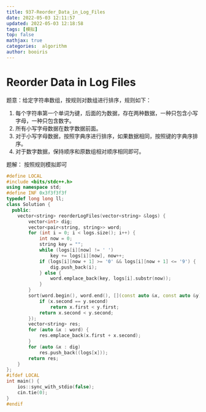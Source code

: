 ```yaml
---
title: 937-Reorder_Data_in_Log_Files 
date: 2022-05-03 12:11:57 
updated: 2022-05-03 12:18:58
tags: [模拟] 
top: false 
mathjax: true 
categories:  algorithm
author: booiris
---
```


# Reorder Data in Log Files

题意：给定字符串数组，按规则对数组进行排序，规则如下：

1. 每个字符串第一个单词为键，后面的为数据，存在两种数据，一种只包含小写字母，一种只包含数字。
2. 所有小写字母数据在数字数据前面。
3. 对于小写字母数据，按照字典序进行排序，如果数据相同，按照键的字典序排序。
4. 对于数字数据，保持顺序和原数组相对顺序相同即可。

题解： 按照规则模拟即可

```cpp
#define LOCAL
#include <bits/stdc++.h>
using namespace std;
#define INF 0x3f3f3f3f
typedef long long ll;
class Solution {
  public:
    vector<string> reorderLogFiles(vector<string> &logs) {
        vector<int> dig;
        vector<pair<string, string>> word;
        for (int i = 0; i < logs.size(); i++) {
            int now = 0;
            string key = "";
            while (logs[i][now] != ' ')
                key += logs[i][now], now++;
            if (logs[i][now + 1] >= '0' && logs[i][now + 1] <= '9') {
                dig.push_back(i);
            } else {
                word.emplace_back(key, logs[i].substr(now));
            }
        }
        sort(word.begin(), word.end(), [](const auto &x, const auto &y) {
            if (x.second == y.second)
                return x.first < y.first;
            return x.second < y.second;
        });
        vector<string> res;
        for (auto &x : word) {
            res.emplace_back(x.first + x.second);
        }
        for (auto &x : dig)
            res.push_back((logs[x]));
        return res;
    }
};
#ifdef LOCAL
int main() {
    ios::sync_with_stdio(false);
    cin.tie(0);
}
#endif
```
